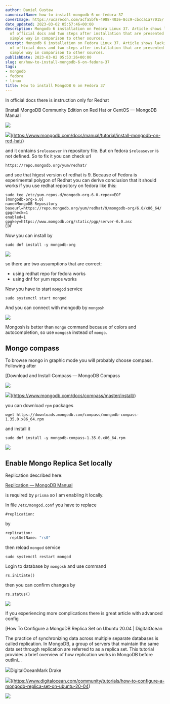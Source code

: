 ```yaml
---
author: Daniel Gustaw
canonicalName: how-to-install-mongodb-6-on-fedora-37
coverImage: https://ucarecdn.com/acfa5bf6-4988-403e-8cc9-cbcca1a77015/
date_updated: 2023-03-02 05:57:46+00:00
description: Mongodb 6 installation on Fedora Linux 37. Article shows lacking fragment
  of official docs and two steps after installation that are presented in extremely
  simple way in comparison to other sources.
excerpt: Mongodb 6 installation on Fedora Linux 37. Article shows lacking fragment
  of official docs and two steps after installation that are presented in extremely
  simple way in comparison to other sources.
publishDate: 2023-03-02 05:53:26+00:00
slug: en/how-to-install-mongodb-6-on-fedora-37
tags:
- mongodb
- fedora
- linux
title: How to install MongoDB 6 on Fedora 37
---
```




In official docs there is instruction only for Redhat

[Install MongoDB Community Edition on Red Hat or CentOS — MongoDB Manual

![](https://www.mongodb.com/docs/assets/favicon.ico)

![](https://www.mongodb.com/docs/assets/meta_generic.png)](https://www.mongodb.com/docs/manual/tutorial/install-mongodb-on-red-hat/)

and it contains `$releasever` in repository file. But on fedora `$releasever` is not defined. So to fix it you can check url

```
https://repo.mongodb.org/yum/redhat/
```

and see that higest version of redhat is 9. Because of Fedora is experimental polygon of Redhat you can derive conclusion that it should works if you use redhat repository on fedora like this:

```
sudo tee /etc/yum.repos.d/mongodb-org-6.0.repo<<EOF
[mongodb-org-6.0]
name=MongoDB Repository
baseurl=https://repo.mongodb.org/yum/redhat/9/mongodb-org/6.0/x86_64/
gpgcheck=1
enabled=1
gpgkey=https://www.mongodb.org/static/pgp/server-6.0.asc
EOF
```

Now you can install by

```
sudo dnf install -y mongodb-org
```

![](https://ucarecdn.com/248dfc2f-9001-42a9-ab1c-56499b862376/)

so there are two assumptions that are correct:

* using redhat repo for fedora works
* using dnf for yum repos works

Now you have to start `mongod` service

```
sudo systemctl start mongod
```

And you can connect with mongodb by `mongosh`

![](https://ucarecdn.com/cd36581b-5767-4983-8381-b05d8ef53202/)

Mongosh is better than `mongo` command because of colors and autocompletion, so use `mongosh` instead of `mongo`.

## Mongo compass

To browse mongo in graphic mode you will probably choose compass. Following after

[Download and Install Compass — MongoDB Compass

![](https://www.mongodb.com/docs/assets/favicon.ico)

![](https://www.mongodb.com/docs/assets/meta_generic.png)](https://www.mongodb.com/docs/compass/master/install/)

you can download `rpm` packages

```
wget https://downloads.mongodb.com/compass/mongodb-compass-1.35.0.x86_64.rpm
```

and install it

```
sudo dnf install -y mongodb-compass-1.35.0.x86_64.rpm
```

![](https://ucarecdn.com/d539655f-fa59-41a2-b203-e219fc72a510/)

## Enable Mongo Replica Set locally

Replication described here:

[Replication — MongoDB Manual](https://www.mongodb.com/docs/manual/replication/)

is required by `prisma` so I am enabling it locally.

In file `/etc/mongod.conf` you have to replace

```
#replication:
```

by

```3
replication:
  replSetName: "rs0"
```

then reload `mongod` service

```
sudo systemctl restart mongod
```

Login to database by `mongosh` and use command

```
rs.initiate()
```

then you can confirm changes by

```
rs.status()
```

![](https://ucarecdn.com/89eeb74d-98d4-43f3-90c5-ddf888fb0534/)

If you experiencing more complications there is great article with advanced config

[How To Configure a MongoDB Replica Set on Ubuntu 20.04 | DigitalOcean

The practice of synchronizing data across multiple separate databases is called replication. In MongoDB, a group of servers that maintain the same data set through replication are referred to as a replica set. This tutorial provides a brief overview of how replication works in MongoDB before outlini…

![](https://www.digitalocean.com/_next/static/media/android-chrome-512x512.5f2e6221.png)DigitalOceanMark Drake

![](https://www.digitalocean.com/_next/static/media/intro-to-cloud.d49bc5f7.jpeg)](https://www.digitalocean.com/community/tutorials/how-to-configure-a-mongodb-replica-set-on-ubuntu-20-04)

![](https://ucarecdn.com/dd7f7dee-6cd4-4048-bc05-f83127be372f/)
